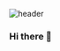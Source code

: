 ![header](https://capsule-render.vercel.app/api?height=200&text=Always%20the%20same&desc=Yujin's%20github&type=rounded&fontSize=45&color=50bcdf&fontColor=000000&descAlignY=70)

### Hi there 👋

<!--
**YUYUJIN/YUYUJIN** is a ✨ _special_ ✨ repository because its `README.md` (this file) appears on your GitHub profile.

Here are some ideas to get you started:

- 🔭 I’m currently working on ...
- 🌱 I’m currently learning ...
- 👯 I’m looking to collaborate on ...
- 🤔 I’m looking for help with ...
- 💬 Ask me about ...
- 📫 How to reach me: ...
- 😄 Pronouns: ...
- ⚡ Fun fact: ...
-->
